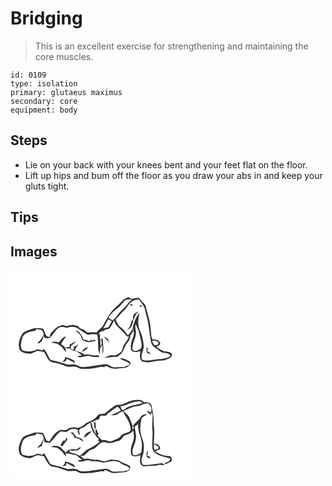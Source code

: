 # Bridging
> This is an excellent exercise for strengthening and maintaining the core muscles.

``` 
id: 0109 
type: isolation 
primary: glutaeus maximus 
secondary: core 
equipment: body 
``` 

## Steps

 - Lie on your back with your knees bent and your feet flat on the floor.
 - Lift up hips and bum off the floor as you draw your abs in and keep your gluts tight.

## Tips


## Images

<svg width="218pt" height="125pt" viewBox="0 0 218 125" xmlns="http://www.w3.org/2000/svg">
  <g fill="#FFF">
    <path d="M0 0h218v125H0V0m134.48 36.55c-3.32 3.64-7.19 6.7-10.6 10.25-6.15 5.95-9.33 14.06-13.75 21.21-2.44 2.11-4.92 4.17-6.74 6.89-3.71-1.01-7.5-.32-11.25-.11-1.37-.86-2.49-2.05-3.64-3.17-3.04-.6-5.72-2.13-7.65-4.57-1.81-.48-3.62-.95-5.42-1.43-2.89.16-5.77.53-8.41 1.79-1.88-.78-3.86-2.11-5.94-1.2-5.61 1.38-9.29 5.9-13.03 9.92-.39 1.42-.8 2.83-1.21 4.24-1.23-.41-2.46-.81-3.69-1.2-1.58-2.92-2.48-6.15-4.14-9.03-4.33-.34-8.94-1.39-13.09.35-4.06 1.6-8.67 2.47-11.77 5.79-3.32 5.79-5.95 12.96-2.98 19.48 2.25 3.08 6.38 3.89 9.94 4.44 4.29.9 7.66-2.72 11.68-3.35 2.49.25 4.91.92 7.37 1.41.2.31.62.93.83 1.24 2.55 3.98 3.9 9.61 9.05 11.06 5.68.77 11.13 2.56 16.43 4.71 4.06 1.92 8.6-.49 12.73 1.04 2.25.82 4.32 2.32 6.82 2.26 5.98.09 12.01-.3 17.85-1.63 2.9-.5 5.9-1.42 8.8-.45 1.35-3.11 4.43-.39 6.44.56 4.73 2.4 9.99.62 14.96.46 4.01.08 8.21-1.43 10.17-5.15l-1.12-2.69c-3.66-1.8-7.58-4.57-11.85-3.75 3.73 3.02 8.91 3.37 12.29 6.93-2.32 1.52-4.92 2.46-7.48 3.46-3.86-.2-7.71.42-11.57.32-3.48-.03-5.97-2.91-9.22-3.7-9.82.39-19.41 3.5-29.28 3.24-3.01.05-5.27-2.23-8.11-2.81-3.28-.97-6.66.37-9.98-.08-4.99-2-10.26-3.14-15.44-4.54-1.95-.58-4.67-.3-5.6-2.53-2.1-4.2-3.91-8.67-7.22-12.1-.63 4.7-5.14-.15-7.72 1.12-5.53 2.68-12.21 3.22-17.9.8-2.88-4.98-1.04-11.27.75-16.36 3.37-5.03 9.7-6.07 15.25-6.87.22-.51.65-1.52.87-2.03 2.33.42 4.72.63 6.98 1.38.83 1.42 1.4 2.98 2.1 4.46l-.44 1.57c-2.38 3.04-3.66 7.05-7.29 8.93.49.27.99.54 1.48.81 4.15-1.33 5.39-5.48 5.85-9.38.63 3.52 3.57 3.25 6.3 3.2 5.8-3.23 7.36-10.8 13.69-13.31 2.65-.72 5.23-.02 7.68 1.03 5.17-2.08 11.97-2.1 16.01 2.26 2.86 2.02 5.91 3.76 8.81 5.71 4.12-.08 8.3-1.35 12.35.11.33 5.49.95 10.97.88 16.48-.11 2.52 1.07 4.83 1.71 7.21.5-3.86-.26-8.43 3.09-11.19.24 3.65.1 7.32.34 10.97 2.21-6.04.01-12.47.34-18.69-.54.06-1.63.19-2.17.25.32 2.05.65 4.09 1.01 6.13-.58.75-1.17 1.48-1.77 2.22.11-4.49-.32-8.96-.52-13.43-.39-.44-1.17-1.33-1.56-1.78 1.61-1.12 3.23-2.21 4.93-3.2l-.79 2.58c1.57-3.34 5.2-3.84 8.35-4.76 2.97-2.65 4.05-6.69 6.27-9.91 1 7.01 7.9 10.03 11.88 15.1 1.76 1.59 2.93 4.71 5.78 4.3-1.35 2.68-2.54 5.5-4.68 7.68-2.46 2.38-2.4 6.03-3.76 8.98-1.46 2.08-3.51 3.65-5.82 4.69-2.12 1.53-4.67.88-7.09.82-2.92.5-5.66 1.81-8.25 3.2 5.28.03 10.42-1.87 15.75-.85.27-.38.8-1.13 1.07-1.5 5.33-2.29 6.75-8.59 8.98-13.37 2.67-3.15 5.56-6.52 5.39-10.95 1.39-1.87 2.79-3.75 3.76-5.88-.46-.77-.92-1.53-1.39-2.28-.86 3.18-3.22 5.57-5.2 8.08-2.44-3.9-5.39-7.48-9.07-10.26-2.97-2.15-4.03-5.78-5.88-8.78 1.85-1.63 3.46-3.5 4.95-5.45 2.75-3.6 6.77-6.05 9.1-10 2.84-5.05 8.15-8.7 14.03-8.86 1.79 2.47 3.63 4.92 5.34 7.45 2.05 3.18 2.33 7.03 3.26 10.6 3.53 11.04 3.77 22.75 6.18 34.03.88 2.79 3.01 5.13 5.63 6.43 3.4 1.96 6.12 6.27 10.52 5.6 2.6.75 6 .7 7.1 3.73-4.35 3.2-9.79 3.74-15 3.92-5.77.65-11.56 2.26-17.38 1.32-1.42-.25-2.44-1.75-2.41-3.15-.57-5.23 3.26-9.78 2.51-15.01-.52-4.71-1.44-9.43-2.94-13.94-1.68-3.21-2.92-6.64-3.45-10.23-1-4.82.85-9.56 1.13-14.35-4.54 5.36-6.77 12.12-8.15 18.9.58-.17 1.72-.52 2.29-.7l-1.5.6c.8 3.11 1.25 6.51.1 9.6-1.3 3.6-2.98 7.19-2.96 11.11-.06 2.29-.23 5.26 2.1 6.56 2.97 1.44 6.44.39 9.42-.5-.36 4.07-1.77 9.15 1.79 12.26 2.33 1.23 5.11.87 7.62 1.45 5.55-.88 11.06-2.36 16.72-2.25 2.88.05 5.5-1.4 8.06-2.54 1.74-1.07 4.35-2.38 3.63-4.89-1.05-3.12-4.93-3.13-7.65-3.63-4.23-.34-7.59-3.11-10.75-5.66 2.29-.88 4.75-1.93 4.31-4.88-.94-.98-1.85-1.98-2.76-2.99-2.22-.58-4.5-.83-6.79-.9l.39-.15c-2.09-3.24-1.5-7.33-2.11-10.98-.37-10.25-4.03-19.95-6.44-29.8-2.47-3.08-5.41-5.76-7.89-8.84-2.74.17-5.45.65-8.13 1.21-1.21-.37-2.42-.73-3.64-1.06.04-.27.12-.81.16-1.07-2.83 1.01-5.86 1.87-7.92 4.21m8.79 5.82c1.56.01 3.13 0 4.7-.03-1.26-.67-2.55-1.25-3.85-1.8-.21.45-.64 1.37-.85 1.83m12.38-.27c-.54 1.65-.02 2.26 1.56 1.84.54-1.64.02-2.25-1.56-1.84m-7.59 10.96c-1.27 2.19-1.68 4.93-.27 7.16.65-4.29 2.95-7.72 6.02-10.63-2 .96-4.22 1.79-5.75 3.47m-1.88 5.76c-1.25 3.4-2.08 6.97-3.77 10.2-.93.92-1.82 1.89-2.62 2.92 2.03-1.19 4.51-2.28 5.38-4.64 1.08-2.71 3.17-5.75 1.01-8.48m-68.1 13.96c3.54 2.53 7.37 5.84 7.77 10.47 2.26 2.02 5.21 2.82 8.14 3.17 2.89-.53 5.72-1.47 8.7-1.36-.97-.6-1.92-1.21-2.88-1.82l-.2 1.23c-.78-.12-2.35-.36-3.13-.49-.57.35-1.72 1.03-2.29 1.37-2.08-1.15-4.34-1.92-6.7-2.18-.49-1.21-.98-2.41-1.44-3.63-2.18-2.59-3.75-7.6-7.97-6.76m-20.36 14.1c-2.9-1.09-6.17-1.52-8.89.28 4.04.15 8.18.8 11.12 3.83 2.96 1.73 3.78 5.56 6.95 6.94-.45-1.97-1.13-3.85-1.74-5.76-1.42-1.06-2.83-2.14-4.24-3.22 1.04-3.63 3.97-6.18 5.58-9.51-4.02.87-6.05 4.77-8.78 7.44m54.07-7.17c2.16 2.49 4.95 4.46 6.31 7.58-.3-1.45-.47-2.94-.97-4.33-1.4-1.58-3.47-2.37-5.34-3.25m-40.7 9.43c-.05.79-.16 2.36-.21 3.14-1.81-.21-3.53.05-5.19.8 1.45 1.19 3.31 1.36 4.94.47 1.84 3.02 6.01 2.9 9.07 3.88 1.93 1.7 3.98 3.27 6.04 4.82-1.87.36-3.74.75-5.58 1.23 4.81 3.3 10.2-1.8 15.27-.12 3.49 1.18 7.18 1 10.8.86.04-.35.1-1.05.13-1.4-.54-.2-1.63-.58-2.17-.78-5.37 1.46-10.47-2.34-15.79-.59-.7-.6-1.4-1.21-2.1-1.82-3.13-1-6.12-2.38-9.19-3.57 1.23-2.44 2.98-4.57 4.31-6.95-1.35.83-2.66 1.74-3.94 2.67-.39-.02-1.17-.05-1.55-.06-.04.97-.1 2.9-.14 3.87-1.27-.33-2.54-.68-3.81-1.04.39-1.53.81-3.05 1.23-4.57 2.31-.91 4.07-2.68 5.12-4.92-2.39 1.4-4.67 3.01-7.24 4.08m14.61 8.68c3.26-.54 5.49-3.14 7.64-5.4-3.51.09-5.95 2.56-7.64 5.4m77.37-4.59c.15 1.82.18 3.65.52 5.45 1.06 1.71 3.21 1.7 4.97 1.5-1.47-1.03-2.96-2.01-4.46-2.99.24-1.31.47-2.61.7-3.91-.43-.01-1.3-.04-1.73-.05m-97.89 10.98c.75 2.68-1.34 4.35-2.98 6.04 2.61-.18 5.03-.98 5.32-3.95 3.34 1.8 6.67 3.6 10.03 5.35-.27-.76-.83-2.27-1.1-3.02-3.41-2.18-7.37-3.44-11.27-4.42z"/>
    <path d="M137.52 36.27c2.67-1.45 5.65-.75 8.53-.91-2.5 1.66-4.69 3.78-6.3 6.33-1.96 3.04-4.96 5.13-7.46 7.68-3.56 3.45-5.56 8.32-9.9 11-1.63-1.19-3.28-2.35-4.88-3.59 3.65-5.08 8.47-9.14 13.32-13.03 2.26-2.46 4.28-5.14 6.69-7.48zM117.42 58.79c1.38.87 2.75 1.75 4.13 2.61-1.41 2.41-2.59 4.95-4.14 7.28-2.01.64-4.18.62-6.21 1.22 2.45-3.49 3.98-7.5 6.22-11.11zM150.38 76.85c1.04-3.95-1.62-7.83-.23-11.75 4.19 7.37 5.74 15.77 7.2 24.01.19 1.63-.37 3.24-.78 4.8-2.38 1.72-5.23 3.51-8.31 2.97-1.98-.74-2.09-3.07-1.81-4.84.37-5.3 3.49-9.91 3.93-15.19zM169.88 84.61c2.67.25 7.45-.33 7.68 3.44-.58 2.17-2.99 1.79-4.71 2.18-1.17-1.77-2.54-3.48-2.97-5.62z"/>
  </g>
  <g fill="#333">
    <path d="M134.48 36.55c2.06-2.34 5.09-3.2 7.92-4.21-.04.26-.12.8-.16 1.07 1.22.33 2.43.69 3.64 1.06 2.68-.56 5.39-1.04 8.13-1.21 2.48 3.08 5.42 5.76 7.89 8.84 2.41 9.85 6.07 19.55 6.44 29.8.61 3.65.02 7.74 2.11 10.98l-.39.15c2.29.07 4.57.32 6.79.9.91 1.01 1.82 2.01 2.76 2.99.44 2.95-2.02 4-4.31 4.88 3.16 2.55 6.52 5.32 10.75 5.66 2.72.5 6.6.51 7.65 3.63.72 2.51-1.89 3.82-3.63 4.89-2.56 1.14-5.18 2.59-8.06 2.54-5.66-.11-11.17 1.37-16.72 2.25-2.51-.58-5.29-.22-7.62-1.45-3.56-3.11-2.15-8.19-1.79-12.26-2.98.89-6.45 1.94-9.42.5-2.33-1.3-2.16-4.27-2.1-6.56-.02-3.92 1.66-7.51 2.96-11.11 1.15-3.09.7-6.49-.1-9.6l1.5-.6c-.57.18-1.71.53-2.29.7 1.38-6.78 3.61-13.54 8.15-18.9-.28 4.79-2.13 9.53-1.13 14.35.53 3.59 1.77 7.02 3.45 10.23 1.5 4.51 2.42 9.23 2.94 13.94.75 5.23-3.08 9.78-2.51 15.01-.03 1.4.99 2.9 2.41 3.15 5.82.94 11.61-.67 17.38-1.32 5.21-.18 10.65-.72 15-3.92-1.1-3.03-4.5-2.98-7.1-3.73-4.4.67-7.12-3.64-10.52-5.6-2.62-1.3-4.75-3.64-5.63-6.43-2.41-11.28-2.65-22.99-6.18-34.03-.93-3.57-1.21-7.42-3.26-10.6-1.71-2.53-3.55-4.98-5.34-7.45-5.88.16-11.19 3.81-14.03 8.86-2.33 3.95-6.35 6.4-9.1 10-1.49 1.95-3.1 3.82-4.95 5.45 1.85 3 2.91 6.63 5.88 8.78 3.68 2.78 6.63 6.36 9.07 10.26 1.98-2.51 4.34-4.9 5.2-8.08.47.75.93 1.51 1.39 2.28-.97 2.13-2.37 4.01-3.76 5.88.17 4.43-2.72 7.8-5.39 10.95-2.23 4.78-3.65 11.08-8.98 13.37-.27.37-.8 1.12-1.07 1.5-5.33-1.02-10.47.88-15.75.85 2.59-1.39 5.33-2.7 8.25-3.2 2.42.06 4.97.71 7.09-.82 2.31-1.04 4.36-2.61 5.82-4.69 1.36-2.95 1.3-6.6 3.76-8.98 2.14-2.18 3.33-5 4.68-7.68-2.85.41-4.02-2.71-5.78-4.3-3.98-5.07-10.88-8.09-11.88-15.1-2.22 3.22-3.3 7.26-6.27 9.91-3.15.92-6.78 1.42-8.35 4.76l.79-2.58c-1.7.99-3.32 2.08-4.93 3.2.39.45 1.17 1.34 1.56 1.78.2 4.47.63 8.94.52 13.43.6-.74 1.19-1.47 1.77-2.22-.36-2.04-.69-4.08-1.01-6.13.54-.06 1.63-.19 2.17-.25-.33 6.22 1.87 12.65-.34 18.69-.24-3.65-.1-7.32-.34-10.97-3.35 2.76-2.59 7.33-3.09 11.19-.64-2.38-1.82-4.69-1.71-7.21.07-5.51-.55-10.99-.88-16.48-4.05-1.46-8.23-.19-12.35-.11-2.9-1.95-5.95-3.69-8.81-5.71-4.04-4.36-10.84-4.34-16.01-2.26-2.45-1.05-5.03-1.75-7.68-1.03-6.33 2.51-7.89 10.08-13.69 13.31-2.73.05-5.67.32-6.3-3.2-.46 3.9-1.7 8.05-5.85 9.38-.49-.27-.99-.54-1.48-.81 3.63-1.88 4.91-5.89 7.29-8.93l.44-1.57c-.7-1.48-1.27-3.04-2.1-4.46-2.26-.75-4.65-.96-6.98-1.38-.22.51-.65 1.52-.87 2.03-5.55.8-11.88 1.84-15.25 6.87-1.79 5.09-3.63 11.38-.75 16.36 5.69 2.42 12.37 1.88 17.9-.8 2.58-1.27 7.09 3.58 7.72-1.12 3.31 3.43 5.12 7.9 7.22 12.1.93 2.23 3.65 1.95 5.6 2.53 5.18 1.4 10.45 2.54 15.44 4.54 3.32.45 6.7-.89 9.98.08 2.84.58 5.1 2.86 8.11 2.81 9.87.26 19.46-2.85 29.28-3.24 3.25.79 5.74 3.67 9.22 3.7 3.86.1 7.71-.52 11.57-.32 2.56-1 5.16-1.94 7.48-3.46-3.38-3.56-8.56-3.91-12.29-6.93 4.27-.82 8.19 1.95 11.85 3.75l1.12 2.69c-1.96 3.72-6.16 5.23-10.17 5.15-4.97.16-10.23 1.94-14.96-.46-2.01-.95-5.09-3.67-6.44-.56-2.9-.97-5.9-.05-8.8.45-5.84 1.33-11.87 1.72-17.85 1.63-2.5.06-4.57-1.44-6.82-2.26-4.13-1.53-8.67.88-12.73-1.04-5.3-2.15-10.75-3.94-16.43-4.71-5.15-1.45-6.5-7.08-9.05-11.06-.21-.31-.63-.93-.83-1.24-2.46-.49-4.88-1.16-7.37-1.41-4.02.63-7.39 4.25-11.68 3.35-3.56-.55-7.69-1.36-9.94-4.44-2.97-6.52-.34-13.69 2.98-19.48 3.1-3.32 7.71-4.19 11.77-5.79 4.15-1.74 8.76-.69 13.09-.35 1.66 2.88 2.56 6.11 4.14 9.03 1.23.39 2.46.79 3.69 1.2.41-1.41.82-2.82 1.21-4.24 3.74-4.02 7.42-8.54 13.03-9.92 2.08-.91 4.06.42 5.94 1.2 2.64-1.26 5.52-1.63 8.41-1.79 1.8.48 3.61.95 5.42 1.43 1.93 2.44 4.61 3.97 7.65 4.57 1.15 1.12 2.27 2.31 3.64 3.17 3.75-.21 7.54-.9 11.25.11 1.82-2.72 4.3-4.78 6.74-6.89 4.42-7.15 7.6-15.26 13.75-21.21 3.41-3.55 7.28-6.61 10.6-10.25m3.04-.28c-2.41 2.34-4.43 5.02-6.69 7.48-4.85 3.89-9.67 7.95-13.32 13.03 1.6 1.24 3.25 2.4 4.88 3.59 4.34-2.68 6.34-7.55 9.9-11 2.5-2.55 5.5-4.64 7.46-7.68 1.61-2.55 3.8-4.67 6.3-6.33-2.88.16-5.86-.54-8.53.91m-20.1 22.52c-2.24 3.61-3.77 7.62-6.22 11.11 2.03-.6 4.2-.58 6.21-1.22 1.55-2.33 2.73-4.87 4.14-7.28-1.38-.86-2.75-1.74-4.13-2.61m32.96 18.06c-.44 5.28-3.56 9.89-3.93 15.19-.28 1.77-.17 4.1 1.81 4.84 3.08.54 5.93-1.25 8.31-2.97.41-1.56.97-3.17.78-4.8-1.46-8.24-3.01-16.64-7.2-24.01-1.39 3.92 1.27 7.8.23 11.75m19.5 7.76c.43 2.14 1.8 3.85 2.97 5.62 1.72-.39 4.13-.01 4.71-2.18-.23-3.77-5.01-3.19-7.68-3.44z"/>
    <path d="M143.27 42.37c.21-.46.64-1.38.85-1.83 1.3.55 2.59 1.13 3.85 1.8-1.57.03-3.14.04-4.7.03zM155.65 42.1c1.58-.41 2.1.2 1.56 1.84-1.58.42-2.1-.19-1.56-1.84zM148.06 53.06c1.53-1.68 3.75-2.51 5.75-3.47-3.07 2.91-5.37 6.34-6.02 10.63-1.41-2.23-1-4.97.27-7.16zM146.18 58.82c2.16 2.73.07 5.77-1.01 8.48-.87 2.36-3.35 3.45-5.38 4.64.8-1.03 1.69-2 2.62-2.92 1.69-3.23 2.52-6.8 3.77-10.2zM78.08 72.78c4.22-.84 5.79 4.17 7.97 6.76.46 1.22.95 2.42 1.44 3.63 2.36.26 4.62 1.03 6.7 2.18.57-.34 1.72-1.02 2.29-1.37.78.13 2.35.37 3.13.49l.2-1.23c.96.61 1.91 1.22 2.88 1.82-2.98-.11-5.81.83-8.7 1.36-2.93-.35-5.88-1.15-8.14-3.17-.4-4.63-4.23-7.94-7.77-10.47zM57.72 86.88c2.73-2.67 4.76-6.57 8.78-7.44-1.61 3.33-4.54 5.88-5.58 9.51 1.41 1.08 2.82 2.16 4.24 3.22.61 1.91 1.29 3.79 1.74 5.76-3.17-1.38-3.99-5.21-6.95-6.94-2.94-3.03-7.08-3.68-11.12-3.83 2.72-1.8 5.99-1.37 8.89-.28zM111.79 79.71c1.87.88 3.94 1.67 5.34 3.25.5 1.39.67 2.88.97 4.33-1.36-3.12-4.15-5.09-6.31-7.58z"/>
    <path d="M71.09 89.14c2.57-1.07 4.85-2.68 7.24-4.08-1.05 2.24-2.81 4.01-5.12 4.92-.42 1.52-.84 3.04-1.23 4.57 1.27.36 2.54.71 3.81 1.04.04-.97.1-2.9.14-3.87.38.01 1.16.04 1.55.06 1.28-.93 2.59-1.84 3.94-2.67-1.33 2.38-3.08 4.51-4.31 6.95 3.07 1.19 6.06 2.57 9.19 3.57.7.61 1.4 1.22 2.1 1.82 5.32-1.75 10.42 2.05 15.79.59.54.2 1.63.58 2.17.78-.03.35-.09 1.05-.13 1.4-3.62.14-7.31.32-10.8-.86-5.07-1.68-10.46 3.42-15.27.12 1.84-.48 3.71-.87 5.58-1.23-2.06-1.55-4.11-3.12-6.04-4.82-3.06-.98-7.23-.86-9.07-3.88-1.63.89-3.49.72-4.94-.47a9.642 9.642 0 0 1 5.19-.8c.05-.78.16-2.35.21-3.14z"/>
    <path d="M85.7 97.82c1.69-2.84 4.13-5.31 7.64-5.4-2.15 2.26-4.38 4.86-7.64 5.4zM163.07 93.23c.43.01 1.3.04 1.73.05-.23 1.3-.46 2.6-.7 3.91 1.5.98 2.99 1.96 4.46 2.99-1.76.2-3.91.21-4.97-1.5-.34-1.8-.37-3.63-.52-5.45zM65.18 104.21c3.9.98 7.86 2.24 11.27 4.42.27.75.83 2.26 1.1 3.02-3.36-1.75-6.69-3.55-10.03-5.35-.29 2.97-2.71 3.77-5.32 3.95 1.64-1.69 3.73-3.36 2.98-6.04z"/>
  </g>
</svg>

<svg width="218pt" height="125pt" viewBox="0 0 218 125" xmlns="http://www.w3.org/2000/svg">
  <g fill="#FFF">
    <path d="M0 0h218v125H0V0m134.17 35.75c-2.8 1.22-6.13-.13-8.77 1.56-4.52 2.68-8.29 6.42-12.49 9.52-2.12.4-4.36.22-6.43.86-2.66 1.58-3.78 4.89-6.74 6.08-3.6 2.56-8.23 3.4-11.38 6.58-1.96 2.08-4.97 2.42-7.37 3.78-4.37-1.25-9.3-.98-13.07 1.75-2.59 2.15-6.08-.44-8.9 1.01-5.99 2.45-9.16 8.44-12.56 13.54-1.12-.45-2.24-.87-3.37-1.26-1.65-2.87-2.29-6.21-4.15-8.97-3.66-.43-7.45-.98-11.1-.32-4.63 1.88-10.02 2.65-13.63 6.41-3.42 5.9-6.26 13.57-2.6 20.06 3.28 3.22 8.15 3.67 12.49 4.07 2.82-1.31 5.58-2.86 8.6-3.64 2.52.31 4.99.92 7.47 1.44.21.33.62.98.83 1.3 2.68 4.11 4.17 10.24 9.83 11.19 6.33.61 12.09 3.41 18.08 5.26 4.01.31 8.32-1.22 12.03 1.03 3.63 2.27 8.04 1.48 12.07 1.37 5.91-.11 11.61-1.84 17.44-2.58.77.23 1.54.5 2.29.81-.09-.47-.27-1.39-.36-1.85 3.68-.43 6.1 2.77 9.54 3.13 4.5 1.11 9.02-.62 13.57-.53 3.97-.14 9.73-2.62 7.95-7.56-1.84-.91-3.67-1.82-5.55-2.64-2.93-.81-5.36-2.67-8.04-4-2.97-.72-6.03-.99-9.07-1.17-2.63.58-5.03 2.19-7.82 1.99-3.8.28-7.23-2.12-11.03-1.67-4.53.62-8.86-2.58-13.34-.76-1.57-1.26-3.12-2.54-4.7-3.76 1.46-.19 2.92-.38 4.39-.55 2.3-2.03 4.43-4.25 6.72-6.28 2.12-1.01 4.49-1.43 6.51-2.66 3.46-2.64 5.95-6.83 10.67-7.26 2.22.54 4.42 1.51 6.75 1.26 4.22.16 7.85-2.32 11.94-2.91 2.22-1.59 3.93-3.71 5.38-6 4.07-1.27 8.48-2.55 11.05-6.25.71 4.31 1.38 8.9-.21 13.11-1.41 3.76-2.91 7.66-2.69 11.75-.08 1.99.07 4.43 2.03 5.52 2.98 1.52 6.49.39 9.48-.49-.36 2.84-.71 5.72-.42 8.59.51 2.47 2.74 4.97 5.48 4.54 4.98-.53 10-.43 14.97-1.03 2.8-1.28 5.88-.24 8.79-.47-.96-3.02-5.25-1.97-7.65-1.56-6.05.46-12.03 1.98-18.13 1.21-3.3-3.65-.98-8.75.3-12.79 1.21-5.8 1.42-12.09-.81-17.69-1.62-3.77-2.25-7.85-2.81-11.88.13-4.32.8-8.62 1.5-12.88 1.39-2.65 4.98-3.16 6.6-5.72-2.69.82-6.2.88-7.54 3.81-2.28 3.87-6.16 6.32-8.89 9.83l-.5-.56c.39 1.53 2.09 5.08-.26 5.42-.47-1.57-.05-3.4-.12-5.06l-.06.07c-.63-2.39-2-4.47-2.86-6.76-.57-4.62-5.11-6.94-7.71-10.37 5.4-2.07 10.46-5.34 16.36-5.77 4.54-.23 8.27-4.18 12.96-3.17 3.82 1.89 4.85 7.31 3.37 11.02-1.46-1.19-3.11-1.85-4.96-1.99 1.45 2.09 3.55 3.57 5.68 4.92l-.9-2.33c.75-.07 1.66-.27 2.1.55.47 6.37-.82 12.72-.11 19.08.85 7.84-.93 15.75.15 23.57 2.25 5.9 9.18 7.78 14.67 9.42 2.11.7 4.25 1.32 6.45 1.71.82 3.71-3.56 4.46-6.14 5.17-.03.67 0 1.34.02 2.01 2.75-1.12 5.48-2.3 8.05-3.8.49-2.33-.28-4.48-1.71-6.32-6.64.57-12.96-2.02-18.36-5.68 2.11-.57 4.13-1.39 6.06-2.4-.04-.97-.09-1.95-.13-2.92-.83-.92-1.64-1.85-2.44-2.78-1.63-.37-3.27-.72-4.91-1.04-.01-5.03.83-10.03.46-15.06.06-4.71-1.04-9.36-.74-14.07.26-5.29-1.62-10.31-2.19-15.51-.35-4.22-5.53-5.72-9.07-4.8-2.95-4.25-8.27-3.3-12.65-2.53-4.93.35-9 3.43-13.64 4.75m29.4 63c1.04.92 2.4 1.37 3.61 2.02.18-.45.53-1.33.7-1.78-1.27-.53-2.53-1.06-3.79-1.61.32-1.9.65-3.8.92-5.72-2.42 1.63-1.76 4.65-1.44 7.09z"/>
    <path d="M147.98 33.14c3.51-.5 7.66-1.97 10.55.93-5.87 2.46-12.58 2.13-18.17 5.38-2.24.84-3.79 3.7-6.43 2.99-.96-1.32-1.56-2.86-1.92-4.44 5.66-.19 10.47-3.86 15.97-4.86zM116.74 46.65c4.27-2.12 7.48-5.87 11.8-7.98 1.42 1.3 2.71 2.71 3.96 4.18-3.79 2.6-7.98 4.51-12.44 5.61 2.98.6 6.72.98 9.1-1.33 1.68-1.46 3.8-2.22 5.84-3.02 2.45 6.1 7.31 11.11 8.49 17.72.35 1.52.65 3.05.96 4.59-.59.79-1.17 1.58-1.75 2.37-2.8.82-5.6 1.73-8.29 2.87-1.81 1.17-2.59 3.49-4.5 4.56-2.1 1.17-4.31 2.33-6.76 2.52.07.15.19.46.25.62-.59.18-1.77.55-2.35.74l-3.11.32c-2.41-2.09-5.49-1.91-8.45-1.86-2.09-1.66-3.86-3.67-5.31-5.9.46-.26 1.38-.79 1.84-1.05-1.34-2.07-2.27-4.36-3.2-6.63-.33.78-.65 1.57-.94 2.37.68 2.13.47 4.38.37 6.58 1.25 1.54 5.18 2.96 2.61 5.15.53.46 1.6 1.37 2.13 1.82-4.07 3.47-8.57 6.42-13.48 8.55-4.3 1.5-6.46 5.88-10.39 7.97-4.34-1.85-8.73-3.65-13.36-4.63l2.21-.84c-.74-.57-1.49-1.13-2.23-1.69-1.17 1.07-2.33 2.15-3.5 3.23-2.18-2.08-4.24-4.27-6.46-6.3-3.32-1.69-7.78-2.53-10.98-.12 2.41.31 4.82.59 7.22.92 2.28 1.78 4.69 3.41 6.7 5.52 1.29 1.54 1.92 3.79 4.13 4.34-.2-.78-.6-2.33-.81-3.1 4.58-.49 8.72 1.65 13.16 2.23 2.13 1.89 4.4 3.62 6.69 5.32-1.82.29-3.63.59-5.44.95 4.2 3.82 9.84-1.67 14.6 0 4.2 1.56 8.73.46 12.97 1.68 6.28 2.15 12.5-2.1 18.87-.67 3.57-.41 5.44 3 8.5 4.04 2.83 1.09 6 1.94 7.86 4.54-1.04.79-2.07 1.59-3.11 2.39-1.22.13-2.43.26-3.65.41l.1.79c-4.22-.35-8.43.41-12.64.19-3.63-.07-6.09-3.9-9.78-3.55-9.39.54-18.58 3.31-28.02 3.18-3.28.08-5.7-2.61-8.87-2.97-3.36-.85-6.88.88-10.2-.23-6.24-2.61-13.15-3.47-19.44-5.68-2.74-4.37-4.4-9.45-7.91-13.37-.3.64-.91 1.91-1.21 2.54-2.58-.65-5.41-2.3-8.01-.77-5.07 2.53-11.34 2.35-16.5.29-2.94-5.01-1-11.31.75-16.45 3.43-5.03 9.78-6.05 15.36-6.87.17-.52.51-1.55.69-2.07 2.39.48 4.84.72 7.19 1.42.84 1.58 1.52 3.27 1.93 5.01-2.18 3.63-3.79 8.08-7.87 10.01l1.61.64c1.23-.62 2.45-1.24 3.68-1.84 1.16-2.83 1.98-5.77 2.63-8.74.23 1.02.68 3.05.91 4.07 1.82.86 4 .08 5.97.27-.02.36-.05 1.07-.07 1.42 1.23-1.42 2.45-2.85 3.59-4.34 3.92-2.99 5.53-8.29 10.35-10.25 1.78.23 3.54.54 5.33.72 2.82-.89 4.86-3.67 8.02-3.71 2.77-.12 6.62-.2 7.68 3.04-.88-.07-2.63-.21-3.51-.27.69.2 2.06.61 2.75.82.34 1.11.69 2.22 1.06 3.33.3-.16.92-.46 1.23-.62-.76-1.73-.87-3.6-.79-5.47 1.75-1.46 3.78-2.52 6.05-2.91 1.76-2.56 4.64-3.85 7.24-5.39.5 5.68 2.66 11.09 6.24 15.53.25-3.29-1.9-5.97-3.17-8.82-.78-2.58-.32-5.93-3.03-7.43 3.87.37 6.52-3.43 10.39-3.28.39-1.21.79-2.42 1.19-3.63.46-.22 1.37-.66 1.83-.88 2.84.17 6.45.69 7.5-2.72m-16.63 10.58c.09 2.89.41 5.77.91 8.62.48-.71.96-1.42 1.44-2.14-.23-2.17-.36-4.35-.48-6.53-.47.01-1.4.03-1.87.05M88.45 76c3.44-2.01 6.27-4.8 8.94-7.71-4.26.27-8.96 2.93-8.94 7.71m-17.26-6.19c3.14.8 4.71 3.42 5.81 6.21 3.99.22 7.36 2.27 10.28 4.84-.26-4.28-4.73-5.1-8.12-5.7-1.6-1.8-3.1-3.69-4.27-5.79-1.22.25-2.46.42-3.7.44m-4.29 5.73c-.3.93-.89 2.79-1.18 3.71h-2.33c-1.19 1.76-2.36 3.52-3.49 5.31.68.64 1.36 1.28 2.04 1.91 2.12-2.79 4.23-5.58 6.51-8.22-.51-.91-1.02-1.81-1.55-2.71m11.17 14.2c-2.47-.09-4.96-.15-7.41.22 2.97 2.52 6.89 1.12 10.38 1.07 1.28-1.11 2.52-2.26 3.71-3.46-2.71-1.3-4.05 2.66-6.68 2.17m-13.11 14.6c1.27 2.63-1.08 4.19-2.75 5.74 1.39-.2 2.78-.42 4.16-.64.33-1.11.65-2.21.97-3.32 3.34 1.88 6.74 3.62 10.1 5.45-.36-1.39-.61-3.22-2.24-3.71-3.32-1.39-6.62-3.13-10.24-3.52zM149.02 62.66c1.42-1.14 2.83-2.31 4.23-3.47-1.33 8.96 4.68 16.9 4.49 25.77-.14 3.09-.05 6.43-1.39 9.26-2.71 1.63-6.7 4.36-9.56 1.62-1.21-3.79.24-7.81 1.67-11.34 1.58-3.27 1.96-6.96 2.29-10.52-.43-3.79-1.23-7.53-1.73-11.32zM171.76 83.86c2.07 1.19 5.64 1.11 5.93 4.09-.72 2.39-3.28 2.15-5.26 2.24-.28-2.11-.48-4.22-.67-6.33z"/>
  </g>
  <g fill="#333">
    <path d="M134.17 35.75c4.64-1.32 8.71-4.4 13.64-4.75 4.38-.77 9.7-1.72 12.65 2.53 3.54-.92 8.72.58 9.07 4.8.57 5.2 2.45 10.22 2.19 15.51-.3 4.71.8 9.36.74 14.07.37 5.03-.47 10.03-.46 15.06 1.64.32 3.28.67 4.91 1.04.8.93 1.61 1.86 2.44 2.78.04.97.09 1.95.13 2.92-1.93 1.01-3.95 1.83-6.06 2.4 5.4 3.66 11.72 6.25 18.36 5.68 1.43 1.84 2.2 3.99 1.71 6.32-2.57 1.5-5.3 2.68-8.05 3.8-.02-.67-.05-1.34-.02-2.01 2.58-.71 6.96-1.46 6.14-5.17-2.2-.39-4.34-1.01-6.45-1.71-5.49-1.64-12.42-3.52-14.67-9.42-1.08-7.82.7-15.73-.15-23.57-.71-6.36.58-12.71.11-19.08-.44-.82-1.35-.62-2.1-.55l.9 2.33c-2.13-1.35-4.23-2.83-5.68-4.92 1.85.14 3.5.8 4.96 1.99 1.48-3.71.45-9.13-3.37-11.02-4.69-1.01-8.42 2.94-12.96 3.17-5.9.43-10.96 3.7-16.36 5.77 2.6 3.43 7.14 5.75 7.71 10.37.86 2.29 2.23 4.37 2.86 6.76l.06-.07c.07 1.66-.35 3.49.12 5.06 2.35-.34.65-3.89.26-5.42l.5.56c2.73-3.51 6.61-5.96 8.89-9.83 1.34-2.93 4.85-2.99 7.54-3.81-1.62 2.56-5.21 3.07-6.6 5.72-.7 4.26-1.37 8.56-1.5 12.88.56 4.03 1.19 8.11 2.81 11.88 2.23 5.6 2.02 11.89.81 17.69-1.28 4.04-3.6 9.14-.3 12.79 6.1.77 12.08-.75 18.13-1.21 2.4-.41 6.69-1.46 7.65 1.56-2.91.23-5.99-.81-8.79.47-4.97.6-9.99.5-14.97 1.03-2.74.43-4.97-2.07-5.48-4.54-.29-2.87.06-5.75.42-8.59-2.99.88-6.5 2.01-9.48.49-1.96-1.09-2.11-3.53-2.03-5.52-.22-4.09 1.28-7.99 2.69-11.75 1.59-4.21.92-8.8.21-13.11-2.57 3.7-6.98 4.98-11.05 6.25-1.45 2.29-3.16 4.41-5.38 6-4.09.59-7.72 3.07-11.94 2.91-2.33.25-4.53-.72-6.75-1.26-4.72.43-7.21 4.62-10.67 7.26-2.02 1.23-4.39 1.65-6.51 2.66-2.29 2.03-4.42 4.25-6.72 6.28-1.47.17-2.93.36-4.39.55 1.58 1.22 3.13 2.5 4.7 3.76 4.48-1.82 8.81 1.38 13.34.76 3.8-.45 7.23 1.95 11.03 1.67 2.79.2 5.19-1.41 7.82-1.99 3.04.18 6.1.45 9.07 1.17 2.68 1.33 5.11 3.19 8.04 4 1.88.82 3.71 1.73 5.55 2.64 1.78 4.94-3.98 7.42-7.95 7.56-4.55-.09-9.07 1.64-13.57.53-3.44-.36-5.86-3.56-9.54-3.13.09.46.27 1.38.36 1.85-.75-.31-1.52-.58-2.29-.81-5.83.74-11.53 2.47-17.44 2.58-4.03.11-8.44.9-12.07-1.37-3.71-2.25-8.02-.72-12.03-1.03-5.99-1.85-11.75-4.65-18.08-5.26-5.66-.95-7.15-7.08-9.83-11.19-.21-.32-.62-.97-.83-1.3-2.48-.52-4.95-1.13-7.47-1.44-3.02.78-5.78 2.33-8.6 3.64-4.34-.4-9.21-.85-12.49-4.07-3.66-6.49-.82-14.16 2.6-20.06 3.61-3.76 9-4.53 13.63-6.41 3.65-.66 7.44-.11 11.1.32 1.86 2.76 2.5 6.1 4.15 8.97 1.13.39 2.25.81 3.37 1.26 3.4-5.1 6.57-11.09 12.56-13.54 2.82-1.45 6.31 1.14 8.9-1.01 3.77-2.73 8.7-3 13.07-1.75 2.4-1.36 5.41-1.7 7.37-3.78 3.15-3.18 7.78-4.02 11.38-6.58 2.96-1.19 4.08-4.5 6.74-6.08 2.07-.64 4.31-.46 6.43-.86 4.2-3.1 7.97-6.84 12.49-9.52 2.64-1.69 5.97-.34 8.77-1.56m13.81-2.61c-5.5 1-10.31 4.67-15.97 4.86.36 1.58.96 3.12 1.92 4.44 2.64.71 4.19-2.15 6.43-2.99 5.59-3.25 12.3-2.92 18.17-5.38-2.89-2.9-7.04-1.43-10.55-.93m-31.24 13.51c-1.05 3.41-4.66 2.89-7.5 2.72-.46.22-1.37.66-1.83.88-.4 1.21-.8 2.42-1.19 3.63-3.87-.15-6.52 3.65-10.39 3.28 2.71 1.5 2.25 4.85 3.03 7.43 1.27 2.85 3.42 5.53 3.17 8.82a28.745 28.745 0 0 1-6.24-15.53c-2.6 1.54-5.48 2.83-7.24 5.39-2.27.39-4.3 1.45-6.05 2.91-.08 1.87.03 3.74.79 5.47-.31.16-.93.46-1.23.62-.37-1.11-.72-2.22-1.06-3.33-.69-.21-2.06-.62-2.75-.82.88.06 2.63.2 3.51.27-1.06-3.24-4.91-3.16-7.68-3.04-3.16.04-5.2 2.82-8.02 3.71-1.79-.18-3.55-.49-5.33-.72-4.82 1.96-6.43 7.26-10.35 10.25-1.14 1.49-2.36 2.92-3.59 4.34.02-.35.05-1.06.07-1.42-1.97-.19-4.15.59-5.97-.27-.23-1.02-.68-3.05-.91-4.07-.65 2.97-1.47 5.91-2.63 8.74-1.23.6-2.45 1.22-3.68 1.84l-1.61-.64c4.08-1.93 5.69-6.38 7.87-10.01-.41-1.74-1.09-3.43-1.93-5.01-2.35-.7-4.8-.94-7.19-1.42-.18.52-.52 1.55-.69 2.07-5.58.82-11.93 1.84-15.36 6.87-1.75 5.14-3.69 11.44-.75 16.45 5.16 2.06 11.43 2.24 16.5-.29 2.6-1.53 5.43.12 8.01.77.3-.63.91-1.9 1.21-2.54 3.51 3.92 5.17 9 7.91 13.37 6.29 2.21 13.2 3.07 19.44 5.68 3.32 1.11 6.84-.62 10.2.23 3.17.36 5.59 3.05 8.87 2.97 9.44.13 18.63-2.64 28.02-3.18 3.69-.35 6.15 3.48 9.78 3.55 4.21.22 8.42-.54 12.64-.19l-.1-.79c1.22-.15 2.43-.28 3.65-.41 1.04-.8 2.07-1.6 3.11-2.39-1.86-2.6-5.03-3.45-7.86-4.54-3.06-1.04-4.93-4.45-8.5-4.04-6.37-1.43-12.59 2.82-18.87.67-4.24-1.22-8.77-.12-12.97-1.68-4.76-1.67-10.4 3.82-14.6 0 1.81-.36 3.62-.66 5.44-.95-2.29-1.7-4.56-3.43-6.69-5.32-4.44-.58-8.58-2.72-13.16-2.23.21.77.61 2.32.81 3.1-2.21-.55-2.84-2.8-4.13-4.34-2.01-2.11-4.42-3.74-6.7-5.52-2.4-.33-4.81-.61-7.22-.92 3.2-2.41 7.66-1.57 10.98.12 2.22 2.03 4.28 4.22 6.46 6.3 1.17-1.08 2.33-2.16 3.5-3.23.74.56 1.49 1.12 2.23 1.69l-2.21.84c4.63.98 9.02 2.78 13.36 4.63 3.93-2.09 6.09-6.47 10.39-7.97 4.91-2.13 9.41-5.08 13.48-8.55-.53-.45-1.6-1.36-2.13-1.82 2.57-2.19-1.36-3.61-2.61-5.15.1-2.2.31-4.45-.37-6.58.29-.8.61-1.59.94-2.37.93 2.27 1.86 4.56 3.2 6.63-.46.26-1.38.79-1.84 1.05 1.45 2.23 3.22 4.24 5.31 5.9 2.96-.05 6.04-.23 8.45 1.86l3.11-.32c.58-.19 1.76-.56 2.35-.74-.06-.16-.18-.47-.25-.62 2.45-.19 4.66-1.35 6.76-2.52 1.91-1.07 2.69-3.39 4.5-4.56 2.69-1.14 5.49-2.05 8.29-2.87.58-.79 1.16-1.58 1.75-2.37-.31-1.54-.61-3.07-.96-4.59-1.18-6.61-6.04-11.62-8.49-17.72-2.04.8-4.16 1.56-5.84 3.02-2.38 2.31-6.12 1.93-9.1 1.33 4.46-1.1 8.65-3.01 12.44-5.61-1.25-1.47-2.54-2.88-3.96-4.18-4.32 2.11-7.53 5.86-11.8 7.98m32.28 16.01c.5 3.79 1.3 7.53 1.73 11.32-.33 3.56-.71 7.25-2.29 10.52-1.43 3.53-2.88 7.55-1.67 11.34 2.86 2.74 6.85.01 9.56-1.62 1.34-2.83 1.25-6.17 1.39-9.26.19-8.87-5.82-16.81-4.49-25.77-1.4 1.16-2.81 2.33-4.23 3.47m22.74 21.2c.19 2.11.39 4.22.67 6.33 1.98-.09 4.54.15 5.26-2.24-.29-2.98-3.86-2.9-5.93-4.09z"/>
    <path d="M100.11 57.23c.47-.02 1.4-.04 1.87-.05.12 2.18.25 4.36.48 6.53-.48.72-.96 1.43-1.44 2.14-.5-2.85-.82-5.73-.91-8.62zM88.45 76c-.02-4.78 4.68-7.44 8.94-7.71-2.67 2.91-5.5 5.7-8.94 7.71zM71.19 69.81c1.24-.02 2.48-.19 3.7-.44 1.17 2.1 2.67 3.99 4.27 5.79 3.39.6 7.86 1.42 8.12 5.7-2.92-2.57-6.29-4.62-10.28-4.84-1.1-2.79-2.67-5.41-5.81-6.21zM66.9 75.54c.53.9 1.04 1.8 1.55 2.71-2.28 2.64-4.39 5.43-6.51 8.22-.68-.63-1.36-1.27-2.04-1.91 1.13-1.79 2.3-3.55 3.49-5.31h2.33c.29-.92.88-2.78 1.18-3.71zM78.07 89.74c2.63.49 3.97-3.47 6.68-2.17-1.19 1.2-2.43 2.35-3.71 3.46-3.49.05-7.41 1.45-10.38-1.07 2.45-.37 4.94-.31 7.41-.22zM163.57 98.75c-.32-2.44-.98-5.46 1.44-7.09-.27 1.92-.6 3.82-.92 5.72 1.26.55 2.52 1.08 3.79 1.61-.17.45-.52 1.33-.7 1.78-1.21-.65-2.57-1.1-3.61-2.02zM64.96 104.34c3.62.39 6.92 2.13 10.24 3.52 1.63.49 1.88 2.32 2.24 3.71-3.36-1.83-6.76-3.57-10.1-5.45-.32 1.11-.64 2.21-.97 3.32-1.38.22-2.77.44-4.16.64 1.67-1.55 4.02-3.11 2.75-5.74z"/>
  </g>
</svg>
